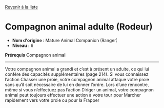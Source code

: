 [Revenir à la liste](list.md)

# Compagnon animal adulte (Rodeur)

 * **Nom d'origine** : Mature Animal Companion (Ranger)
 * **Niveau** : 6


<p><strong>Prérequis</strong> Compagnon animal</p>
<hr>
<p>Votre compagnon animal a grandi et c’est à présent un adulte, ce qui lui confère des capacités supplémentaires (page 214). Si vous connaissez l’action Chasser une proie, votre compagnon animal attaque votre proie sans qu’il soit nécessaire de lui en donner l’ordre. Lors d’une rencontre, même si vous n’effectuez pas l’action Diriger un animal, votre compagnon animal peut toujours effectuer une action à votre tour pour Marcher rapidement vers votre proie ou pour la Frapper</p>